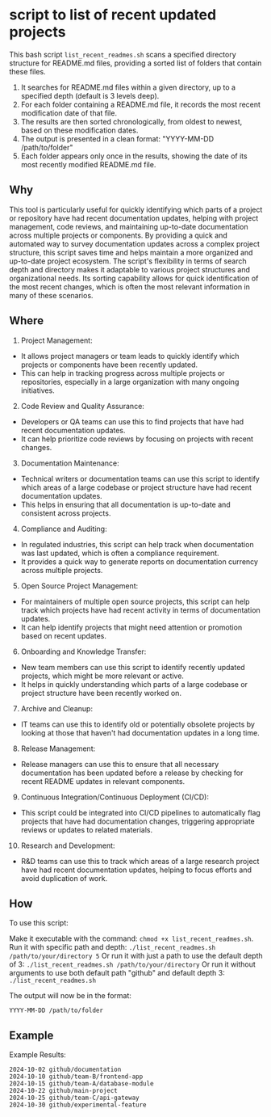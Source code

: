 # script to list of recent updated projects


This bash script `list_recent_readmes.sh` scans a specified directory structure for README.md files, providing a sorted list of folders that contain these files.

1. It searches for README.md files within a given directory, up to a specified depth (default is 3 levels deep).
2. For each folder containing a README.md file, it records the most recent modification date of that file.
3. The results are then sorted chronologically, from oldest to newest, based on these modification dates.
4. The output is presented in a clean format: "YYYY-MM-DD /path/to/folder"
5. Each folder appears only once in the results, showing the date of its most recently modified README.md file.


## Why

This tool is particularly useful for quickly identifying which parts of a project or repository have had recent documentation updates, helping with project management, code reviews, and maintaining up-to-date documentation across multiple projects or components.
By providing a quick and automated way to survey documentation updates across a complex project structure, this script saves time and helps maintain a more organized and up-to-date project ecosystem.
The script's flexibility in terms of search depth and directory makes it adaptable to various project structures and organizational needs. 
Its sorting capability allows for quick identification of the most recent changes, which is often the most relevant information in many of these scenarios.


## Where

1. Project Management:
- It allows project managers or team leads to quickly identify which projects or components have been recently updated.
- This can help in tracking progress across multiple projects or repositories, especially in a large organization with many ongoing initiatives.

2. Code Review and Quality Assurance:
- Developers or QA teams can use this to find projects that have had recent documentation updates.
- It can help prioritize code reviews by focusing on projects with recent changes.

3. Documentation Maintenance:
- Technical writers or documentation teams can use this script to identify which areas of a large codebase or project structure have had recent documentation updates.
- This helps in ensuring that all documentation is up-to-date and consistent across projects.

4. Compliance and Auditing:
- In regulated industries, this script can help track when documentation was last updated, which is often a compliance requirement.
- It provides a quick way to generate reports on documentation currency across multiple projects.

5. Open Source Project Management:
- For maintainers of multiple open source projects, this script can help track which projects have had recent activity in terms of documentation updates.
- It can help identify projects that might need attention or promotion based on recent updates.

6. Onboarding and Knowledge Transfer:
- New team members can use this script to identify recently updated projects, which might be more relevant or active.
- It helps in quickly understanding which parts of a large codebase or project structure have been recently worked on.

7. Archive and Cleanup:
- IT teams can use this to identify old or potentially obsolete projects by looking at those that haven't had documentation updates in a long time.

8. Release Management:
- Release managers can use this to ensure that all necessary documentation has been updated before a release by checking for recent README updates in relevant components.

9. Continuous Integration/Continuous Deployment (CI/CD):
- This script could be integrated into CI/CD pipelines to automatically flag projects that have had documentation changes, triggering appropriate reviews or updates to related materials.

10. Research and Development:
- R&D teams can use this to track which areas of a large research project have had recent documentation updates, helping to focus efforts and avoid duplication of work.




## How


To use this script:

Make it executable with the command: `chmod +x list_recent_readmes.sh`.
Run it with specific path and depth:
`./list_recent_readmes.sh /path/to/your/directory 5`
Or run it with just a path to use the default depth of 3:
`./list_recent_readmes.sh /path/to/your/directory`
Or run it without arguments to use both default path "github" and default depth 3:
`./list_recent_readmes.sh`

The output will now be in the format:

```
YYYY-MM-DD /path/to/folder
```


## Example

Example Results: 

```
2024-10-02 github/documentation
2024-10-10 github/team-B/frontend-app
2024-10-15 github/team-A/database-module
2024-10-22 github/main-project
2024-10-25 github/team-C/api-gateway
2024-10-30 github/experimental-feature
```

